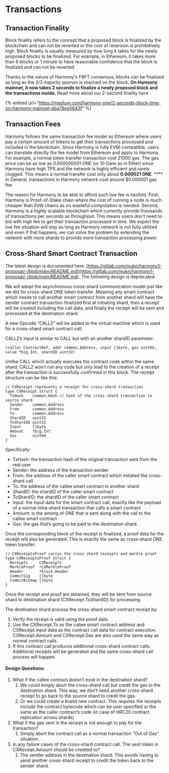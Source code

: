 # Transactions

## Transaction Finality

Block finality refers to the concept that a proposed block is finalized by the blockchain and can not be reverted or the cost of reversion is prohibitively high. Block finality is usually measured by how long it takes for the newly proposed blocks to be finalized. For example, in Ethereum, it takes more than 6 blocks or 1 minute to have reasonable confidence that the block is finalized and can not be reverted.&#x20;

Thanks to the nature of Harmony‘s FBFT consensus, blocks can be finalized as long as the 2/3 majority quorum is reached on the block. **On Harmony mainnet, it now takes 2 seconds to finalize a newly proposed block and the transactions inside.** Read more about our 2-second finality here:

{% embed url="https://medium.com/harmony-one/2-seconds-block-time-on-harmony-mainnet-aba78ee5643f" %}

## Transaction Fees

Harmony follows the same transaction fee model as Ethereum where users pay a certain amount of tokens to get their transactions processed and included in the blockchain. Since Harmony is fully EVM-compatible, users can translate directly the fee model from Ethereum and apply to Harmony. For example, a normal token transfer transaction cost 21000 gas. The gas price can be as low as 0.000000001 ONE (or 10 Gwei as in Ether) since Harmony have high TPS and the network is highly efficient and rarely clogged. This means a normal transfer cost only about **0.000021 ONE**. **** In General, transactions in Harmony network cost around $0.000001 gas fee.

The reason for Harmony to be able to afford such low fee is twofold. First, Harmony is Proof-of-Stake chain where the cost of running a node is much cheaper than PoW chains as no wasteful computation is needed. Second, Harmony is a highly scalable blockchain which currently provide thousands of transactions per seconds as throughput. This means users don't need to bid with high fee to get their transaction processed in time. We expect the low fee situation will stay as long as Harmony network is not fully utilized and even if that happens, we can solve the problem by extending the network with more shards to provide more transaction processing power.

## Cross-Shard Smart Contract Transaction

The latest design is documented here: [https://gitlab.com/mukn/harmony1-proposal/-/blob/main/README.md](https://gitlab.com/mukn/harmony1-proposal/-/blob/main/README.md). The following design is deprecated.

We will adopt the asynchronous cross-shard communication model just like we did for cross-shard ONE token transfer. Meaning any smart contract which needs to call another smart contract from another shard will have the sender contract transaction finalized first at initiating shard, then a receipt will be created including the call data, and finally the receipt will be sent and processed at the destination shard.

A new Opcode “CALL2” will be added to the virtual machine which is used for a cross-shard smart contract call.&#x20;

CALL2’s input is similar to CALL but with an another shardID parameter:

```
(caller ContractRef, addr common.Address, input []byte, gas uint64, value *big.Int, shardID uint32)
```

Unlike CALL which actually executes the contract code within the same shard, CALL2 won’t run any code but only lead to the creation of a receipt after the transaction is successfully confirmed in this block. The receipt structure can be like this:

```
// CXReceipt represents a receipt for cross-shard transaction
type CXReceipt struct {
  TxHash    common.Hash // hash of the cross shard transaction in source shard
  Sender    common.Address
  From      common.Address
  To        common.Address
  ShardID   uint32
  ToShardID uint32
  Input     []byte
  Amount    *big.Int
  Gas       uint64
}
```

Specifically:

* TxHash: the transaction hash of the original transaction sent from the real user
* Sender: the address of the transaction sender
* From: the address of the caller smart contract which initiated the cross-shard call
* To: the address of the callee smart contract in another shard
* ShardID: the shardID of the caller smart contract
* ToShardID: the shardID of the caller smart contract
* Input: the input data for the smart contract call, exactly like the payload of a normal intra-shard transaction that calls a smart contract
* Amount: is the among of ONE that is sent along with the call to the callee smart contract
* Gas: the gas that’s going to be paid to the destination shard.

Once the corresponding block of the receipt is finalized, a proof data for the receipt will also be generated. This is exactly the same as cross-shard ONE token transfer:

```
// CXReceiptsProof carrys the cross shard receipts and merkle proof
type CXReceiptsProof struct {
  Receipts     CXReceipts
  MerkleProof  *CXMerkleProof
  Header       *block.Header
  CommitSig    []byte
  CommitBitmap []byte
}
```

Once the receipt and proof are obtained, they will be sent from source shard to destination shard (CXReceipt.ToShardID) for processing.

The destination shard process the cross-shard smart contract receipt by:

1. Verify the receipt is valid using the proof data
2. Use the CXReceipt.To as the callee smart contract address and CXReceipt.Input data as the contract call data for contract execution. CXReceipt.Amount and CXReceipt.Gas are also used the same way as normal contract calls.
3. If this contract call produces additional cross-shard contract calls. Additional receipts will be generated and the same cross-shard call process will happen.

#### Design Questions:

1. What if the callee contract doesn’t exist in the destination shard?
   1. We could simply abort the cross-shard call but credit the gas to the destination shard. This way, we don’t need another cross-shard receipt to go back to the source shard to credit the gas.
   2. Or we could create a brand new contract. This requires the receipts include the contract bytecode which can be user specified or the same as the caller contract’s code (in case of HRC20 contract replication across shards)
2. What if the gas sent in the receipt is not enough to pay for the transaction?
   1. Simply abort the contract call as a normal transaction “Out of Gas” situation.
3. In any failure cases of the cross-shard contract call. The sent token in CXReceipt.Amount should be credited to?
   1. The sender address in the destination shard. This avoids having to send another cross-shard receipt to credit the token back to the sender shard.
